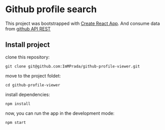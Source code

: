 # Github profile search


This project was bootstrapped with [Create React App](https://github.com/facebook/create-react-app).
And consume data from [github API REST](https://docs.github.com/es/rest)

## Install project

clone this repository:

`git clone git@github.com:ImMPrada/github-profile-viewer.git`

move to the project foldet:

`cd github-profile-viewer`

install dependencies:

`npm install`

now, you can run the app in the development mode:

`npm start`

